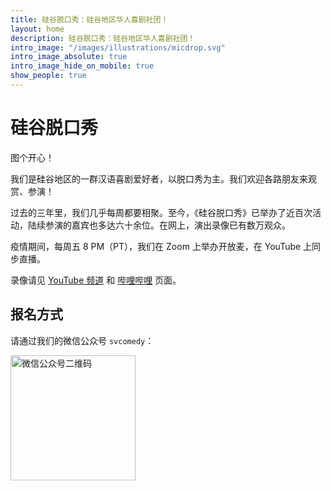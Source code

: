 ```yaml
---
title: 硅谷脱口秀：硅谷地区华人喜剧社团！
layout: home
description: 硅谷脱口秀：硅谷地区华人喜剧社团！
intro_image: "/images/illustrations/micdrop.svg"
intro_image_absolute: true
intro_image_hide_on_mobile: true
show_people: true
---
```


# 硅谷脱口秀

图个开心！

我们是硅谷地区的一群汉语喜剧爱好者，以脱口秀为主。我们欢迎各路朋友来观赏、参演！

过去的三年里，我们几乎每周都要相聚。至今，《硅谷脱口秀》已举办了近百次活动，陆续参演的嘉宾也多达六十余位。在网上，演出录像已有数万观众。

疫情期间，每周五 8 PM（PT），我们在 Zoom 上举办开放麦，在 YouTube 上同步直播。

录像请见 [YouTube 频道](https://www.youtube.com/channel/UCqG1oe7CjCghQdZDldNKT0A/featured) 和 [哔哩哔哩](https://space.bilibili.com/482647119) 页面。

## 报名方式

请通过我们的微信公众号 `svcomedy`：

<img alt="微信公众号二维码" src="https://imgur.com/UAjnF2l.png" height=200 />
